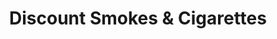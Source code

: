 ---
title: "Discount Smokes & Cigarettes"
url: /cottage-grove/discount-smokes-and-cigarettes/
shop: tobacco
---